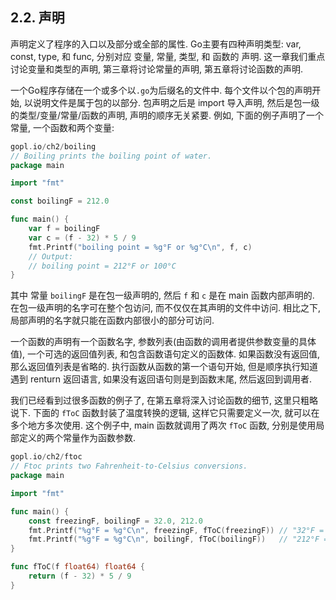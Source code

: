 ## 2.2. 声明

声明定义了程序的入口以及部分或全部的属性. Go主要有四种声明类型:  var, const, type, 和 func, 分别对应 变量, 常量, 类型, 和 函数的 声明. 这一章我们重点讨论变量和类型的声明, 第三章将讨论常量的声明, 第五章将讨论函数的声明.

一个Go程序存储在一个或多个以`.go`为后缀名的文件中. 每个文件以个包的声明开始, 以说明文件是属于包的以部分.
包声明之后是 import 导入声明, 然后是包一级的类型/变量/常量/函数的声明, 声明的顺序无关紧要. 例如, 下面的例子声明了一个常量, 一个函数和两个变量:

```Go
gopl.io/ch2/boiling
// Boiling prints the boiling point of water.
package main

import "fmt"

const boilingF = 212.0

func main() {
	var f = boilingF
	var c = (f - 32) * 5 / 9
	fmt.Printf("boiling point = %g°F or %g°C\n", f, c)
	// Output:
	// boiling point = 212°F or 100°C
}
```

其中 常量 `boilingF` 是在包一级声明的, 然后 `f` 和 `c` 是在 main 函数内部声明的. 在包一级声明的名字可在整个包访问, 而不仅仅在其声明的文件中访问. 相比之下, 局部声明的名字就只能在函数内部很小的部分可访问.

一个函数的声明有一个函数名字, 参数列表(由函数的调用者提供参数变量的具体值), 一个可选的返回值列表, 和包含函数语句定义的函数体. 如果函数没有返回值, 那么返回值列表是省略的. 执行函数从函数的第一个语句开始, 但是顺序执行知道遇到 renturn 返回语言, 如果没有返回语句则是到函数末尾, 然后返回到调用者.

我们已经看到过很多函数的例子了, 在第五章将深入讨论函数的细节, 这里只粗略说下. 下面的 `fToC` 函数封装了温度转换的逻辑, 这样它只需要定义一次, 就可以在多个地方多次使用. 这个例子中, main 函数就调用了两次 `fToC` 函数, 分别是使用局部定义的两个常量作为函数参数.


```Go
gopl.io/ch2/ftoc
// Ftoc prints two Fahrenheit-to-Celsius conversions.
package main

import "fmt"

func main() {
	const freezingF, boilingF = 32.0, 212.0
	fmt.Printf("%g°F = %g°C\n", freezingF, fToC(freezingF)) // "32°F = 0°C"
	fmt.Printf("%g°F = %g°C\n", boilingF, fToC(boilingF))   // "212°F = 100°C"
}

func fToC(f float64) float64 {
	return (f - 32) * 5 / 9
}
```

